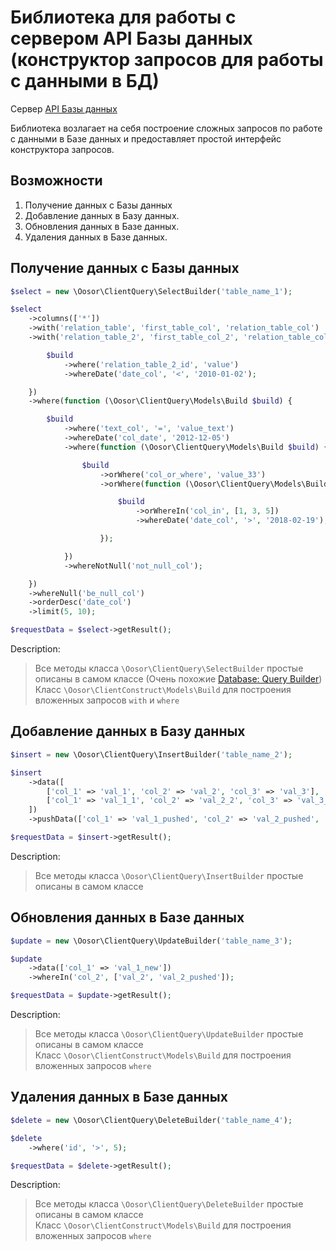 # Библиотека для работы с сервером API Базы данных (конструктор запросов для работы с данными в БД)

Сервер [API Базы данных](https://gitlab.com/api-db/server)

Библиотека возлагает на себя построение сложных запросов по работе с данными в Базе данных и предоставляет
простой интерфейс конструктора запросов.

## Возможности

1. Получение данных с Базы данных
2. Добавление данных в Базу данных.
3. Обновления данных в Базе данных.
4. Удаления данных в Базе данных.

## Получение данных с Базы данных

```php
$select = new \Oosor\ClientQuery\SelectBuilder('table_name_1');

$select
    ->columns(['*'])
    ->with('relation_table', 'first_table_col', 'relation_table_col')
    ->with('relation_table_2', 'first_table_col_2', 'relation_table_col_2', function (\Oosor\ClientQuery\Models\Build $build) {

        $build
            ->where('relation_table_2_id', 'value')
            ->whereDate('date_col', '<', '2010-01-02');

    })
    ->where(function (\Oosor\ClientQuery\Models\Build $build) {

        $build
            ->where('text_col', '=', 'value_text')
            ->whereDate('col_date', '2012-12-05')
            ->where(function (\Oosor\ClientQuery\Models\Build $build) {

                $build
                    ->orWhere('col_or_where', 'value_33')
                    ->orWhere(function (\Oosor\ClientQuery\Models\Build $build) {

                        $build
                            ->orWhereIn('col_in', [1, 3, 5])
                            ->whereDate('date_col', '>', '2018-02-19');

                    });

            })
            ->whereNotNull('not_null_col');

    })
    ->whereNull('be_null_col')
    ->orderDesc('date_col')
    ->limit(5, 10);

$requestData = $select->getResult();
```

Description:
> Все методы класса `\Oosor\ClientQuery\SelectBuilder` простые описаны в самом классе (Очень похожие [Database: Query Builder](https://laravel.com/docs/5.8/queries))<br>
Класс `\Oosor\ClientConstruct\Models\Build` для построения вложенных запросов `with` и `where`


## Добавление данных в Базу данных

```php
$insert = new \Oosor\ClientQuery\InsertBuilder('table_name_2');

$insert
    ->data([
        ['col_1' => 'val_1', 'col_2' => 'val_2', 'col_3' => 'val_3'],
        ['col_1' => 'val_1_1', 'col_2' => 'val_2_2', 'col_3' => 'val_3_3'],
    ])
    ->pushData(['col_1' => 'val_1_pushed', 'col_2' => 'val_2_pushed', 'col_3' => 'val_3_pushed']);

$requestData = $insert->getResult();
```

Description:
> Все методы класса `\Oosor\ClientQuery\InsertBuilder` простые описаны в самом классе<br>


## Обновления данных в Базе данных

```php
$update = new \Oosor\ClientQuery\UpdateBuilder('table_name_3');

$update
    ->data(['col_1' => 'val_1_new'])
    ->whereIn('col_2', ['val_2', 'val_2_pushed']);

$requestData = $update->getResult();
```

Description:
> Все методы класса `\Oosor\ClientQuery\UpdateBuilder` простые описаны в самом классе<br>
Класс `\Oosor\ClientConstruct\Models\Build` для построения вложенных запросов `where`


## Удаления данных в Базе данных

```php
$delete = new \Oosor\ClientQuery\DeleteBuilder('table_name_4');

$delete
    ->where('id', '>', 5);

$requestData = $delete->getResult();
```

Description:
> Все методы класса `\Oosor\ClientQuery\DeleteBuilder` простые описаны в самом классе<br>
Класс `\Oosor\ClientConstruct\Models\Build` для построения вложенных запросов `where`
